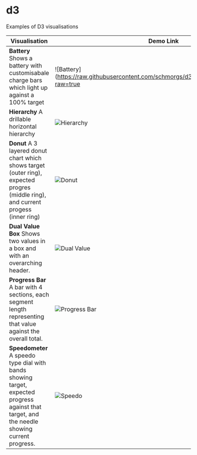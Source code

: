 # d3
Examples of D3 visualisations


| Visualisation | Demo Link | Repo File |
| --- | --- | --- |
| **Battery**  Shows a battery with customisabale charge bars which light up against a 100% target | ![Battery](https://raw.githubusercontent.com/schmorgs/d3/master/images//battery.jpg?raw=true | width=200) | https://github.com/schmorgs/d3/blob/master/battery.html |
| **Hierarchy**  A drillable horizontal hierarchy  | ![Hierarchy](https://raw.githubusercontent.com/schmorgs/d3/master/images/hierarchy.jpg) | https://github.com/schmorgs/d3/blob/master/hierarchy.html | 
| **Donut**  A 3 layered donut chart which shows target (outer ring), expected progres (middle ring), and current progess (inner ring) | ![Donut](https://raw.githubusercontent.com/schmorgs/d3/master/images/donut.jpg) | https://github.com/schmorgs/d3/blob/master/donut.html | 
| **Dual Value Box**  Shows two values in a box and with an overarching header. | ![Dual Value](https://raw.githubusercontent.com/schmorgs/d3/master/images/dual-value.jpg) | https://github.com/schmorgs/d3/blob/master/dual-value.html |  
| **Progress Bar**  A bar with 4 sections, each segment length representing that value against the overall total. | ![Progress Bar](https://raw.githubusercontent.com/schmorgs/d3/master/images/progress-bar.jpg) | https://github.com/schmorgs/d3/blob/master/progress-bar.html | 
| **Speedometer**  A speedo type dial with bands showing target, expected progress against that target, and the needle showing current progress. | ![Speedo](https://raw.githubusercontent.com/schmorgs/d3/master/images/speedo.jpg) | https://github.com/schmorgs/d3/blob/master/speedo.html | 


